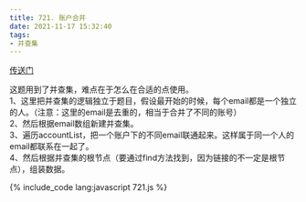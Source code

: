 ```yaml
---
title: 721. 账户合并
date: 2021-11-17 15:32:40
tags:
- 并查集
---
```

[传送门](https://leetcode-cn.com/problems/accounts-merge/)

这题用到了并查集，难点在于怎么在合适的点使用。   
1、这里把并查集的逻辑独立于题目，假设最开始的时候，每个email都是一个独立的人。（注意：这里的email是去重的，相当于合并了不同的账号）   
2、然后根据email数组新建并查集。   
3、遍历accountList，把一个账户下的不同email联通起来。这样属于同一个人的email都联系在一起了。   
4、然后根据并查集的根节点（要通过find方法找到，因为链接的不一定是根节点），组装数据。

{% include_code lang:javascript 721.js %}